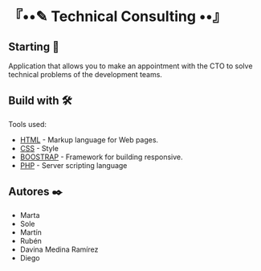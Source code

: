 # 『••✎ Technical Consulting ••』

## Starting 🚀

Application that allows you to make an appointment with the CTO to solve technical problems of the development teams.

## Build with 🛠️

Tools used:

- [HTML](https://www.w3schools.com/html/) - Markup language for Web pages.
- [CSS](https://sass-lang.com/documentation/syntax) - Style
- [BOOSTRAP](https://getbootstrap.com/) - Framework for building responsive.
- [PHP](https://www.php.net/manual/es/) - Server scripting language

## Autores ✒️

- Marta
- Sole
- Martín
- Rubén
- Davina Medina Ramírez
- Diego
